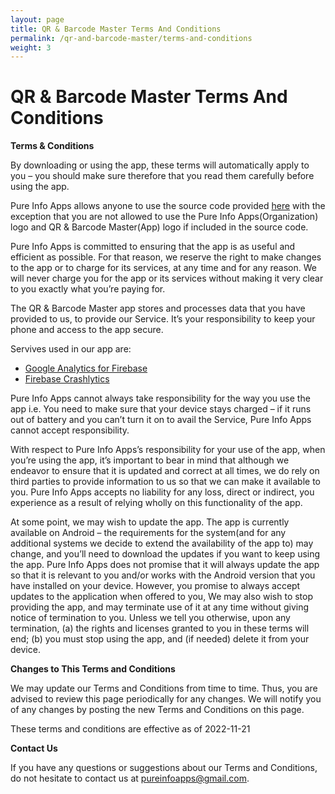```yaml
---
layout: page
title: QR & Barcode Master Terms And Conditions
permalink: /qr-and-barcode-master/terms-and-conditions
weight: 3
---
```


# **QR & Barcode Master Terms And Conditions**

**Terms & Conditions**

By downloading or using the app, these terms will automatically apply to you – you should make sure therefore that you read them carefully before using the app. 

Pure Info Apps allows anyone to use the source code provided [here](https://github.com/chaudharydeepanshu/qr_and_barcode_master) with the exception that you are not allowed to use the Pure Info Apps(Organization) logo and QR & Barcode Master(App) logo if included in the source code.

Pure Info Apps is committed to ensuring that the app is as useful and efficient as possible. For that reason, we reserve the right to make changes to the app or to charge for its services, at any time and for any reason. We will never charge you for the app or its services without making it very clear to you exactly what you’re paying for.

The QR & Barcode Master app stores and processes data that you have provided to us, to provide our Service. It’s your responsibility to keep your phone and access to the app secure.

Servives used in our app are:

*   [Google Analytics for Firebase](https://firebase.google.com/terms/analytics)
*   [Firebase Crashlytics](https://firebase.google.com/terms/crashlytics)

Pure Info Apps cannot always take responsibility for the way you use the app i.e. You need to make sure that your device stays charged – if it runs out of battery and you can’t turn it on to avail the Service, Pure Info Apps cannot accept responsibility.

With respect to Pure Info Apps’s responsibility for your use of the app, when you’re using the app, it’s important to bear in mind that although we endeavor to ensure that it is updated and correct at all times, we do rely on third parties to provide information to us so that we can make it available to you. Pure Info Apps accepts no liability for any loss, direct or indirect, you experience as a result of relying wholly on this functionality of the app.

At some point, we may wish to update the app. The app is currently available on Android – the requirements for the system(and for any additional systems we decide to extend the availability of the app to) may change, and you’ll need to download the updates if you want to keep using the app. Pure Info Apps does not promise that it will always update the app so that it is relevant to you and/or works with the Android version that you have installed on your device. However, you promise to always accept updates to the application when offered to you, We may also wish to stop providing the app, and may terminate use of it at any time without giving notice of termination to you. Unless we tell you otherwise, upon any termination, (a) the rights and licenses granted to you in these terms will end; (b) you must stop using the app, and (if needed) delete it from your device.

**Changes to This Terms and Conditions**

We may update our Terms and Conditions from time to time. Thus, you are advised to review this page periodically for any changes. We will notify you of any changes by posting the new Terms and Conditions on this page.

These terms and conditions are effective as of 2022-11-21

**Contact Us**

If you have any questions or suggestions about our Terms and Conditions, do not hesitate to contact us at pureinfoapps@gmail.com.
